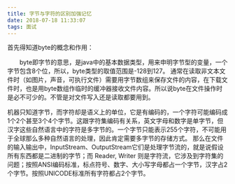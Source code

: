 ```yaml
---
title: 字节与字符的区别加强记忆
date: 2018-07-18 11:33:07
tags: 面试
---
```

首先得知道byte的概念和作用：

　　byte即字节的意思，是java中的基本数据类型，用来申明字节型的变量，一个字节包含8个位，所以，byte类型的取值范围是-128到127。
通常在读取非文本文件时（如图片，声音，可执行文件）需要用字节数组来保存文件的内容，在下载文件时，也是用byte数组作临时的缓冲器接收文件内容。所以说byte在文件操作时是必不可少的。不管是对文件写入还是读取都要用到。

机器只知道字节，而字符却是语义上的单位，它是有编码的，一个字符可能编码成1个2个甚至3个4个字节。这跟字符集编码有关系，英文字母和数字是单字节，但汉字这些自然语言中的字符是多字节的。一个字节只能表示255个字符，不可能用于全球那么多种自然语言的处理，因此肯定需要多字节的存储方式。
那么在文件的输入输出中，InputStream、OutputStream它们是处理字节流的，就是说假设所有东西都是二进制的字节；而 Reader, Writer 则是字符流，它涉及到字符集的问题；按照ANSI编码标准，标点符号、数字、大小写字母都占一个字节，汉字占2个字节。按照UNICODE标准所有字符都占2个字节。

